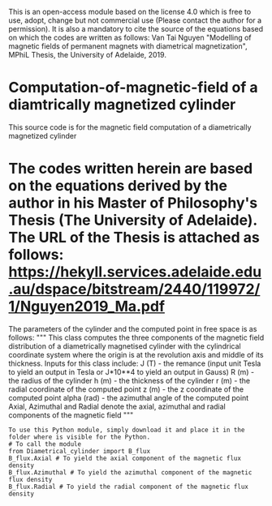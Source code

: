 This is an open-access module based on the license 4.0 which is free to use, adopt, change but not commercial use (Please contact the author for a permission). It is also a mandatory to cite the source of the equations based on which the codes are written as follows:
Van Tai Nguyen "Modelling of magnetic fields of permanent magnets with diametrical magnetization", MPhiL Thesis, the University of Adelaide, 2019.

# Computation-of-magnetic-field of a diamtrically magnetized cylinder
This source code is for the magnetic field computation of a diametrically magnetized cylinder
# The codes written herein are based on the equations derived by the author in his Master of Philosophy's Thesis (The University of Adelaide). The URL of the Thesis is attached as follows: https://hekyll.services.adelaide.edu.au/dspace/bitstream/2440/119972/1/Nguyen2019_Ma.pdf 
The parameters of the cylinder and the computed point in free space is as follows:
 """
    This class computes the three components of the magnetic field distribution
    of a diametrically magnetised cylinder with the cylindrical coordinate system
    where the origin is at the revolution axis and middle of its thickness.
    Inputs for this class include:
    J (T) - the remance (input unit Tesla to yield an output in Tesla
    or J*10**4 to yield an output in Gauss)
    R (m) - the radius of the cylinder
    h (m) - the thickness of the cylinder
    r (m) - the radial coordinate of the computed point
    z (m) - the z coordinate of the computed point
    alpha (rad) - the azimuthal angle of the computed point
    Axial, Azimuthal and Radial denote the axial, azimuthal and radial components
    of the magnetic field """  
    
    To use this Python module, simply download it and place it in the folder where is visible for the Python.
    # To call the module
    from Diametrical_cylinder import B_flux
    B_flux.Axial # To yield the axial component of the magnetic flux density
    B_flux.Azimuthal # To yield the azimuthal component of the magnetic flux density
    B_flux.Radial # To yield the radial component of the magnetic flux density
    
    
